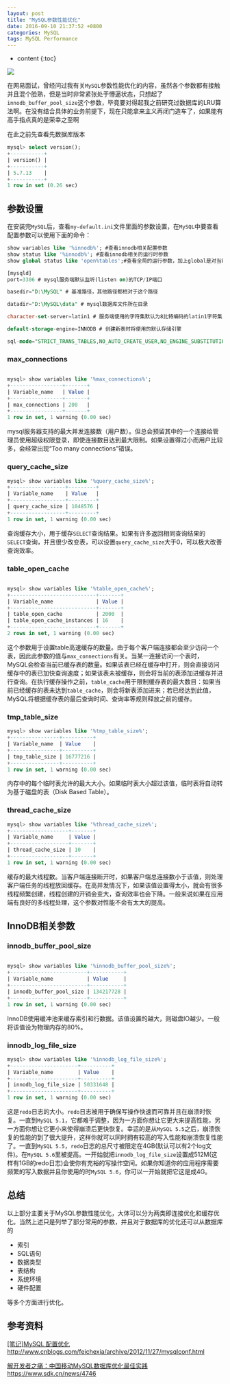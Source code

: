 ```yaml
---
layout: post
title: "MySQL参数性能优化"
date: 2016-09-10 21:37:52 +0800
categories: MySQL
tags: MySQL Performance
---
```

* content
{:toc}
 
![](http://i.imgur.com/UzRsuk7.jpg)






在网易面试，曾经问过我有关`MySQL`参数性能优化的内容，虽然各个参数都有接触并且混个脸熟，但是当时非常紧张处于懵逼状态，只想起了`innodb_buffer_pool_size`这个参数，毕竟要对得起我之前研究过数据库的LRU算法啊。在没有结合具体的业务前提下，现在只能拿来主义再闭门造车了，如果能有高手指点真的是荣幸之至啊

在此之前先查看先数据库版本

```sql
mysql> select version();
+-----------+
| version() |
+-----------+
| 5.7.13    |
+-----------+
1 row in set (0.26 sec)

```

## 参数设置 ##

在安装完`MySQL`后，查看`my-default.ini`文件里面的参数设置，在`MySQL`中要查看配置参数可以使用下面的命令：

```sql
show variables like '%innodb%'; #查看innodb相关配置参数
show status like '%innodb%'; #查看innodb相关的运行时参数
show global status like 'open%tables';#查看全局的运行参数，加上global是对当前mysql服务器中运行的所有数据库实例进行统计。不加global则只对当前数据库实例进行统计。
```

```sql
[mysqld]
port=3306 # mysql服务端默认监听(listen on)的TCP/IP端口

basedir="D:\MySQL" # 基准路径，其他路径都相对于这个路径

datadir="D:\MySQL\data" # mysql数据库文件所在目录

character-set-server=latin1 # 服务端使用的字符集默认为8比特编码的latin1字符集

default-storage-engine=INNODB # 创建新表时将使用的默认存储引擎

sql-mode="STRICT_TRANS_TABLES,NO_AUTO_CREATE_USER,NO_ENGINE_SUBSTITUTION" # SQL模式为strict模式

```

### max_connections ###

```sql

mysql> show variables like '%max_connections%';
+-----------------+-------+
| Variable_name   | Value |
+-----------------+-------+
| max_connections | 200   |
+-----------------+-------+
1 row in set, 1 warning (0.00 sec)
```

mysql服务器支持的最大并发连接数（用户数）。但总会预留其中的一个连接给管理员使用超级权限登录，即使连接数目达到最大限制。如果设置得过小而用户比较多，会经常出现“Too many connections”错误。

### query_cache_size ###

```sql
mysql> show variables like '%query_cache_size%';
+------------------+---------+
| Variable_name    | Value   |
+------------------+---------+
| query_cache_size | 1048576 |
+------------------+---------+
1 row in set, 1 warning (0.00 sec)
```
查询缓存大小，用于缓存`SELECT`查询结果。如果有许多返回相同查询结果的`SELECT`查询，并且很少改变表，可以设置`query_cache_size`大于0，可以极大改善查询效率。

### table_open_cache ###

```sql

mysql> show variables like '%table_open_cache%';
+----------------------------+-------+
| Variable_name              | Value |
+----------------------------+-------+
| table_open_cache           | 2000  |
| table_open_cache_instances | 16    |
+----------------------------+-------+
2 rows in set, 1 warning (0.00 sec)
```

这个参数用于设置table高速缓存的数量。由于每个客户端连接都会至少访问一个表，因此此参数的值与`max_connections`有关。当某一连接访问一个表时，MySQL会检查当前已缓存表的数量。如果该表已经在缓存中打开，则会直接访问缓存中的表已加快查询速度；如果该表未被缓存，则会将当前的表添加进缓存并进行查询。在执行缓存操作之前，`table_cache`用于限制缓存表的最大数目：如果当前已经缓存的表未达到`table_cache`，则会将新表添加进来；若已经达到此值，MySQL将根据缓存表的最后查询时间、查询率等规则释放之前的缓存。

### tmp_table_size ###

```sql
mysql> show variables like '%tmp_table_size%';
+----------------+----------+
| Variable_name  | Value    |
+----------------+----------+
| tmp_table_size | 16777216 |
+----------------+----------+
1 row in set, 1 warning (0.00 sec)

```

内存中的每个临时表允许的最大大小。如果临时表大小超过该值，临时表将自动转为基于磁盘的表（Disk Based Table）。

### thread_cache_size ###

```sql
mysql> show variables like '%thread_cache_size%';
+-------------------+-------+
| Variable_name     | Value |
+-------------------+-------+
| thread_cache_size | 10    |
+-------------------+-------+
1 row in set, 1 warning (0.00 sec)
```

缓存的最大线程数。当客户端连接断开时，如果客户端总连接数小于该值，则处理客户端任务的线程放回缓存。在高并发情况下，如果该值设置得太小，就会有很多线程频繁创建，线程创建的开销会变大，查询效率也会下降。一般来说如果在应用端有良好的多线程处理，这个参数对性能不会有太大的提高。


## InnoDB相关参数 ##


### innodb_buffer_pool_size ### 

```sql

mysql> show variables like '%innodb_buffer_pool_size%';
+-------------------------+-----------+
| Variable_name           | Value     |
+-------------------------+-----------+
| innodb_buffer_pool_size | 134217728 |
+-------------------------+-----------+
1 row in set, 1 warning (0.00 sec)
```

InnoDB使用缓冲池来缓存索引和行数据。该值设置的越大，则磁盘IO越少。一般将该值设为物理内存的80%。

### innodb_log_file_size ### 

```sql
mysql> show variables like '%innodb_log_file_size%';
+----------------------+----------+
| Variable_name        | Value    |
+----------------------+----------+
| innodb_log_file_size | 50331648 |
+----------------------+----------+
1 row in set, 1 warning (0.00 sec)

```

这是`redo`日志的大小。`redo`日志被用于确保写操作快速而可靠并且在崩溃时恢复。一直到`MySQL 5.1`，它都难于调整，因为一方面你想让它更大来提高性能，另一方面你想让它更小来使得崩溃后更快恢复。幸运的是从`MySQL 5.5`之后，崩溃恢复的性能的到了很大提升，这样你就可以同时拥有较高的写入性能和崩溃恢复性能了。一直到`MySQL 5.5`，`redo`日志的总尺寸被限定在4GB(默认可以有2个log文件)。在`MySQL 5.6`里被提高。一开始就把`innodb_log_file_size`设置成512M(这样有1GB的redo日志)会使你有充裕的写操作空间。如果你知道你的应用程序需要频繁的写入数据并且你使用的时`MySQL 5.6`，你可以一开始就把它这是成4G。


## 总结 ##

以上部分主要关于MySQL参数性能优化，大体可以分为两类即连接优化和缓存优化。当然上述只是列举了部分常用的参数，并且对于数据库的优化还可以从数据库的

- 索引
- SQL语句
- 数据类型
- 表结构
- 系统环境
- 硬件配置

等多个方面进行优化。

## 参考资料 ##


[[笔记]MySQL 配置优化](http://www.cnblogs.com/feichexia/archive/2012/11/27/mysqlconf.html) http://www.cnblogs.com/feichexia/archive/2012/11/27/mysqlconf.html 

[解开发者之痛：中国移动MySQL数据库优化最佳实践](https://www.sdk.cn/news/4746)https://www.sdk.cn/news/4746